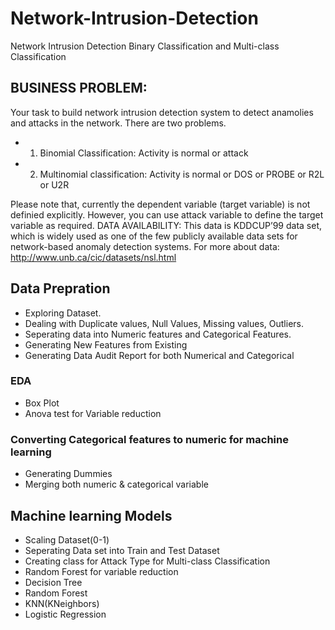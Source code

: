 # Network-Intrusion-Detection
Network Intrusion Detection Binary Classification and Multi-class Classification
## BUSINESS PROBLEM: 
Your task to build network intrusion detection system to detect anamolies and attacks in the network. There are two problems. 
* 1. Binomial Classification: Activity is normal or attack 
* 2. Multinomial classification: Activity is normal or DOS or PROBE or R2L or U2R 

Please note that, currently the dependent variable (target variable) is not definied explicitly. However, you can use attack variable to define the target variable as required. 
DATA AVAILABILITY: 
This data is KDDCUP’99 data set, which is widely used as one of the few publicly available data sets for network-based anomaly detection systems. 
For more about data: http://www.unb.ca/cic/datasets/nsl.html 

## Data Prepration
* Exploring Dataset.
* Dealing with Duplicate values, Null Values, Missing values, Outliers.
* Seperating data into Numeric features and Categorical Features.
* Generating New Features from Existing
* Generating Data Audit Report for both Numerical and Categorical 

### EDA
* Box Plot
* Anova test for Variable reduction

### Converting Categorical features to numeric for machine learning
* Generating Dummies
* Merging both numeric & categorical variable

## Machine learning Models
*  Scaling Dataset(0-1)
*  Seperating Data set into Train and Test Dataset
*  Creating class for Attack Type for Multi-class Classification
*  Random Forest for variable reduction
*  Decision Tree
*  Random Forest
*  KNN(KNeighbors)
*  Logistic Regression
